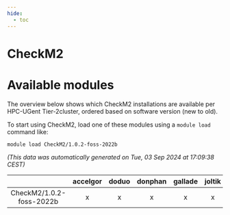 ```yaml
---
hide:
  - toc
---
```


CheckM2
=======

# Available modules


The overview below shows which CheckM2 installations are available per HPC-UGent Tier-2cluster, ordered based on software version (new to old).

To start using CheckM2, load one of these modules using a `module load` command like:

```shell
module load CheckM2/1.0.2-foss-2022b
```

*(This data was automatically generated on Tue, 03 Sep 2024 at 17:09:38 CEST)*  

| |accelgor|doduo|donphan|gallade|joltik|shinx|skitty|
| :---: | :---: | :---: | :---: | :---: | :---: | :---: | :---: |
|CheckM2/1.0.2-foss-2022b|x|x|x|x|x|-|x|
